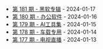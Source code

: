 * [第 181 期 - 黑软专辑](https://day.tsq360.cf/posts/181-黑软专辑) - 2024-01-17
* [第 180 期 - 办公软件](https://day.tsq360.cf/posts/180-办公软件) - 2024-01-16
* [第 179 期 - AI工具集](https://day.tsq360.cf/posts/179-AI工具集) - 2024-01-15
* [第 178 期 - 车载专用](https://day.tsq360.cf/posts/178-车载专用) - 2024-01-14
* [第 177 期 - 电视直播](https://day.tsq360.cf/posts/177-电视直播) - 2024-01-13
